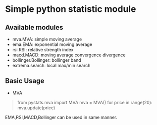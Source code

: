 # Simple python statistic module

## Available modules
- mva.MVA:  simple moving average
- ema.EMA:  exponential moving average
- rsi.RSI:  relative strength index
- macd.MACD: moving average convergence divergence
- bollinger.Bollinger: bollinger band
- extrema.search: local max/min search

## Basic Usage
- MVA
> from pystats.mva import MVA 
> mva = MVA() 
> for price in range(20): 
>   mva.update(price) 

EMA,RSI,MACD,Bollinger can be used in same manner. 


